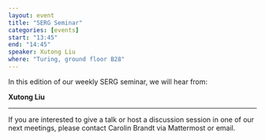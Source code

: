 ```yaml
---
layout: event
title: "SERG Seminar"
categories: [events]
start: "13:45"
end: "14:45"
speaker: Xutong Liu
where: "Turing, ground floor B28"
---
```


In this edition of our weekly SERG seminar, we will hear from:

**Xutong Liu**


---
If you are interested to give a talk or host a discussion session in one of our next meetings, please contact Carolin Brandt via Mattermost or email.
